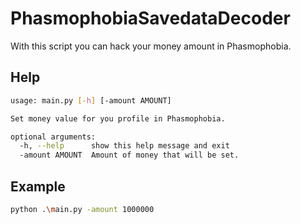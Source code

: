 # PhasmophobiaSavedataDecoder

With this script you can hack your money amount in Phasmophobia.

## Help
```bash
usage: main.py [-h] [-amount AMOUNT]

Set money value for you profile in Phasmophobia.

optional arguments:
  -h, --help      show this help message and exit
  -amount AMOUNT  Amount of money that will be set.
```

## Example
```bash
python .\main.py -amount 1000000
```
